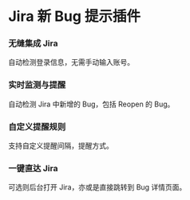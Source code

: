 # Jira 新 Bug 提示插件

### 无缝集成 Jira
自动检测登录信息，无需手动输入账号。  

### 实时监测与提醒
自动检测 Jira 中新增的 Bug，包括 Reopen 的 Bug。


### 自定义提醒规则
支持自定义提醒间隔，提醒方式。


### 一键直达 Jira
可选则后台打开 Jira，亦或是直接跳转到 Bug 详情页面。
